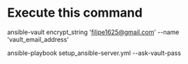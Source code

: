 # Execute this command 

ansible-vault encrypt_string 'filipe1625@gmail.com' --name 'vault_email_address'

ansible-playbook setup_ansible-server.yml --ask-vault-pass
